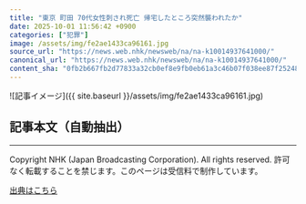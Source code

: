 ```yaml
---
title: "東京 町田 70代女性刺され死亡 帰宅したところ突然襲われたか"
date: 2025-10-01 11:56:42 +0900
categories: ["犯罪"]
image: /assets/img/fe2ae1433ca96161.jpg
source_url: "https://news.web.nhk/newsweb/na/na-k10014937641000/"
canonical_url: "https://news.web.nhk/newsweb/na/na-k10014937641000/"
content_sha: "0fb2b667fb2d77833a32cb0ef8e9fb0eb61a3c46b07f038ee87f252486623731"
---
```


![記事イメージ]({{ site.baseurl }}/assets/img/fe2ae1433ca96161.jpg)

## 記事本文（自動抽出）
<div><div class="_13tndsj2"><nav aria-label="フッターサイトナビゲーション" class="_13tndsj4"></nav><hr class="esl7kn2s esl7kn1l esl7kn1n _14xli2ae"><p class="esl7kn2s esl7kn1m esl7kn1o _1yvk0f68 _1lugom81">Copyright NHK (Japan Broadcasting Corporation). All rights reserved. 許可なく転載することを禁じます。このページは受信料で制作しています。</p></div></div>

[出典はこちら](https://news.web.nhk/newsweb/na/na-k10014937641000/)
